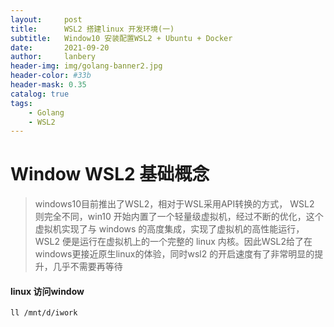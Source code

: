 ```yaml
---
layout:     post
title:      WSL2 搭建linux 开发环境(一)
subtitle:   Window10 安装配置WSL2 + Ubuntu + Docker
date:       2021-09-20
author:     lanbery
header-img: img/golang-banner2.jpg
header-color: #33b
header-mask: 0.35
catalog: true
tags:
    - Golang
    - WSL2
---
```


# Window WSL2 基础概念

> windows10目前推出了WSL2，相对于WSL采用API转换的方式， WSL2 则完全不同，win10 开始内置了一个轻量级虚拟机，经过不断的优化，这个虚拟机实现了与 windows 的高度集成，实现了虚拟机的高性能运行，WSL2 便是运行在虚拟机上的一个完整的 linux 内核。因此WSL2给了在windows更接近原生linux的体验，同时wsl2 的开启速度有了非常明显的提升，几乎不需要再等待

#### linux 访问window

```bash
ll /mnt/d/iwork

```
